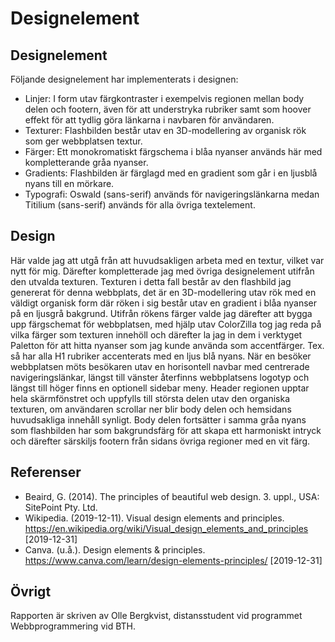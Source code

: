 ---
---

# Designelement

## Designelement

Följande designelement har implementerats i designen:

-   Linjer: I form utav färgkontraster i exempelvis regionen mellan body delen och footern, även för att understryka rubriker samt
    som hoover effekt för att tydlig göra länkarna i navbaren för användaren.
-   Texturer: Flashbilden består utav en 3D-modellering av organisk rök som ger webbplatsen textur.
-   Färger: Ett monokromatiskt färgschema i blåa nyanser används här med kompletterande gråa nyanser.
-   Gradients: Flashbilden är färglagd med en gradient som går i en ljusblå nyans till en mörkare.
-   Typografi: Oswald (sans-serif) används för navigeringslänkarna medan Titilium (sans-serif) används för alla övriga textelement.

## Design

Här valde jag att utgå från att huvudsakligen arbeta med en textur, vilket var nytt för mig. Därefter kompletterade jag med övriga
designelement utifrån den utvalda texturen. Texturen i detta fall består av den flashbild jag genererat för denna webbplats, det är en 3D-modellering utav rök med en väldigt organisk form där röken i sig består utav en gradient i blåa nyanser på en ljusgrå bakgrund. Utifrån rökens färger valde jag därefter att bygga upp färgschemat för webbplatsen, med hjälp utav ColorZilla tog jag reda på vilka färger som texturen innehöll och därefter la jag in dem i verktyget Paletton för att hitta nyanser som jag kunde använda som accentfärger. Tex. så har alla H1 rubriker accenterats med en ljus blå nyans. När en besöker webbplatsen möts besökaren utav en horisontell navbar med centrerade navigeringslänkar, längst till vänster återfinns webbplatsens logotyp och längst till höger finns en optionell sidebar meny. Header regionen upptar hela skärmfönstret och uppfylls till största delen utav den organiska texturen, om användaren scrollar ner blir body delen och hemsidans huvudsakliga innehåll synligt. Body delen fortsätter i samma gråa nyans som flashbilden har som bakgrundsfärg för att skapa ett harmoniskt intryck och därefter särskiljs footern från sidans övriga regioner med en vit färg.

## Referenser

-   Beaird, G. (2014). The principles of beautiful web design. 3. uppl., USA: SitePoint Pty. Ltd.
-   Wikipedia. (2019-12-11). Visual design elements and principles. https://en.wikipedia.org/wiki/Visual_design_elements_and_principles [2019-12-31]
-   Canva. (u.å.). Design elements & principles. https://www.canva.com/learn/design-elements-principles/ [2019-12-31]

## Övrigt

Rapporten är skriven av Olle Bergkvist, distansstudent vid programmet Webbprogrammering vid BTH.
